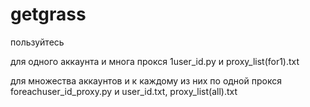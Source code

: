# getgrass
пользуйтесь

для одного аккаунта и многа прокся 1user_id.py и proxy_list(for1).txt

для множества аккаунтов и к каждому из них по одной прокся foreachuser_id_proxy.py и user_id.txt, proxy_list(all).txt


